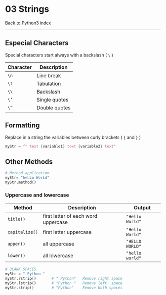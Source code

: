 # 03 Strings

[Back to Python3 index](../index.md)

---

## Especial Characters

Special characters start always with a backslash ( `\` )

| Character | Description    |
|-----------|----------------|
| `\n`      | Line break     |
| `\t`      | Tabulation     |
| `\\`      | Backslash      |
| `\’`      | Single quotes  |
| `\”`      | Double quotes  |

## Formatting

Replace in a string the variables between curly brackets ( `{` and `}` )

```python
myStr = f" text {variable1} text {variable2} text"
```

## Other Methods

```python
# Method application
myStr= "heLLo WorLd"
myStr.method()
```

### Uppercase and lowercase
| Method | Description | Output |
| ---- | ---- | ---- |
| ``title()`` | first letter of each word uppercase | ``"Hello World"`` |
| ``capitalize()`` | first letter uppercase | ``"Hello World"`` |
| ``upper()`` | all uppercase | ``"HELLO WORLD"`` |
| ``lower()`` | all lowercase | ``"hello world"`` |


```python
# BLANK SPACES
myStr = " Python "   
myStr.rstrip()       # " Python"   Remove right space
myStr.lstrip()       # "Python "   Remove left  space
myStr.strip()        # "Python"    Remove both spaces
```